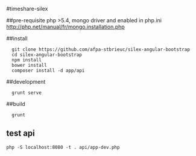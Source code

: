 #timeshare-silex

##pre-requisite
php >5.4, mongo driver and enabled in php.ini http://php.net/manual/fr/mongo.installation.php

##install

```shell
  git clone https://github.com/afpa-stbrieuc/silex-angular-bootstrap
  cd silex-angular-bootstrap
  npm install
  bower install
  composer install -d app/api
```


##development

```shell
  grunt serve
```

##build
```shell
  grunt
```

## test api
`php -S localhost:8080 -t . api/app-dev.php`


